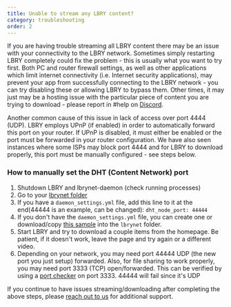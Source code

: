 ```yaml
---
title: Unable to stream any LBRY content?
category: troubleshooting
order: 2
---
```


If you are having trouble streaming all LBRY content there may be an issue with your connectivity to the LBRY network. Sometimes simply restarting LBRY completely could fix the problem - this is usually what you want to try first. Both PC and router firewall settings, as well as other applications which limit internet connectivity (i.e. Internet security applications), may prevent your app from successfully connecting to the LBRY network - you can try disabling these or allowing LBRY to bypass them. Other times, it may just may be a hosting issue with the particular piece of content you are trying to download - please report in #help on [Discord](https://chat.lbry.com).  

Another common cause of this issue in lack of access over port 4444 (UDP).  LBRY employs UPnP (if enabled) in order to automatically forward this port on your router. If UPnP is disabled, it must either be enabled or the port must be forwarded in your router configuration.  We have also seen instances where some ISPs may block port 4444 and for LBRY to download properly, this port must be manually configured - see steps below.  

### How to manually set the DHT (Content Network) port

1. Shutdown LBRY and lbrynet-daemon (check running processes)
2. Go to your [lbrynet folder](https://lbry.com/faq/lbry-directories)
3. If you have a `daemon_settings.yml` file, add this line to it at the end(44444 is an example, can be changed): `dht_node_port: 44444`
4. If you don't have the `daemon_settings.yml` file, you can create one or download/copy [this sample](https://goo.gl/a5uJq5) into the `lbrynet` folder.
5. Start LBRY and try to download a couple items from the homepage. Be patient, if it doesn't work, leave the page and try again or a different video.
6. Depending on your network, you may need port 44444 UDP (the new port you just setup) forwarded. Also, for file sharing to work properly, you may need port 3333 (TCP) open/forwarded. This can be verified by using a [port checker](https://www.canyouseeme.org) on port 3333. 44444 will fail since it's UDP

If you continue to have issues streaming/downloading after completing the above steps, please [reach out to us](https://lbry.com/faq/how-to-report-bugs) for additional support.
